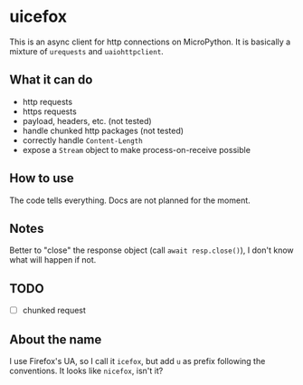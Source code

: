 # uicefox

This is an async client for http connections on MicroPython. It is basically a
mixture of `urequests` and `uaiohttpclient`.

## What it can do

- http requests
- https requests
- payload, headers, etc. (not tested)
- handle chunked http packages (not tested)
- correctly handle `Content-Length`
- expose a `Stream` object to make process-on-receive possible

## How to use

The code tells everything. Docs are not planned for the moment.

## Notes

Better to "close" the response object (call `await resp.close()`), I don't know what will happen if not.

## TODO

- [ ] chunked request

## About the name

I use Firefox's UA, so I call it `icefox`, but add `u` as prefix following the conventions. It looks like `nicefox`, isn't it?
